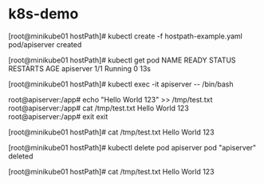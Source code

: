 # k8s-demo

[root@minikube01 hostPath]# kubectl create -f hostpath-example.yaml
pod/apiserver created

[root@minikube01 hostPath]# kubectl get pod
NAME        READY   STATUS    RESTARTS   AGE
apiserver   1/1     Running   0          13s

[root@minikube01 hostPath]# kubectl exec -it apiserver -- /bin/bash

root@apiserver:/app# echo "Hello World 123" >> /tmp/test.txt
root@apiserver:/app# cat /tmp/test.txt
Hello World 123
root@apiserver:/app# exit
exit

[root@minikube01 hostPath]# cat /tmp/test.txt
Hello World 123

[root@minikube01 hostPath]# kubectl delete pod apiserver
pod "apiserver" deleted

[root@minikube01 hostPath]# cat /tmp/test.txt
Hello World 123
